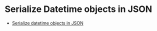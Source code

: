 # Serialize Datetime objects in JSON


* [Serialize datetime objects in JSON](https://code-maven.com/serialize-datetime-object-as-json-in-python)




